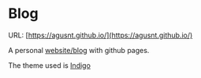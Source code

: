 # Blog

URL: [https://agusnt.github.io/](https://agusnt.github.io/)

A personal [website/blog](https://agusnt.github.io/) with github pages.

The theme used is [Indigo](https://github.com/agusnt/indigo.git)
